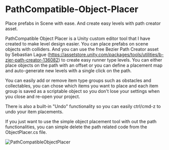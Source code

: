 # PathCompatible-Object-Placer
 Place prefabs in Scene with ease. And create easy levels with path creator asset.

PathCompatible Object Placer is a Unity custom editor tool that I have created to make level design easier. You can place prefabs on scene objects with colliders. And you can use the free Bezier Path Creator asset by Sebastian Lague (https://assetstore.unity.com/packages/tools/utilities/b-zier-path-creator-136082) to create easy runner type levels. You can either place objects on the path with an offset or you can define a placement map and auto-generate new levels with a single click on the path.

You can easily add or remove item type groups such as obstacles and collectables, you can chose which items you want to place and each item group is saved as a scriptable object so you don't lose your settings when you close and re-open your project.

There is also a built-in "Undo" functionality so you can easily ctrl/cmd-z to undo your item placements.

If you just want to use the simple object placement tool with out the path functionalities, you can simple delete the path related code from the ObjectPlacer.cs file.

![PathCompatibleObjectPlacer](https://user-images.githubusercontent.com/59961702/162591749-d2deb1fb-6ddb-4719-8ae1-a153b0d10c1a.PNG)
